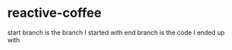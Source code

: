 # reactive-coffee

start branch is the branch I started with
end branch is the code I ended up with
